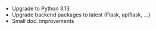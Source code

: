 * Upgrade to Python 3.13
* Upgrade backend packages to latest (Flask, apiflask, ...)
* Small doc. improvements
